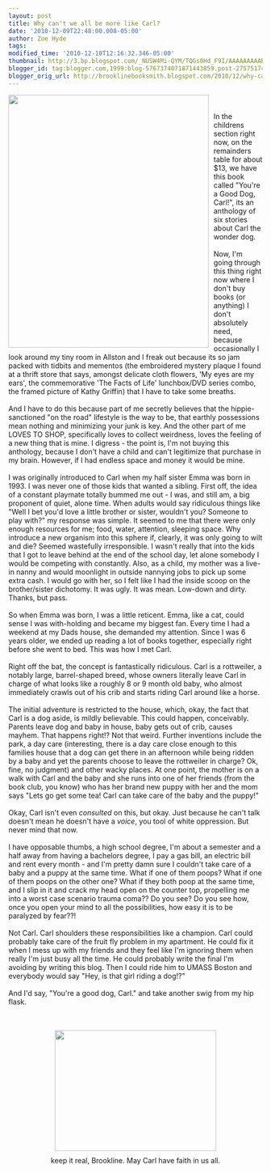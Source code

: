 ```yaml
---
layout: post
title: Why can't we all be more like Carl?
date: '2010-12-09T22:48:00.008-05:00'
author: Zoe Hyde
tags: 
modified_time: '2010-12-10T12:16:32.346-05:00'
thumbnail: http://3.bp.blogspot.com/_NUSW4Mi-QYM/TQGs0Hd_F9I/AAAAAAAAABY/uGkUXQsAZVY/s72-c/IMG_1077.JPG
blogger_id: tag:blogger.com,1999:blog-5767374071871443859.post-2757517475437824632
blogger_orig_url: http://brooklinebooksmith.blogspot.com/2010/12/why-cant-we-all-be-more-like-carl.html
---
```


<a onblur="try {parent.deselectBloggerImageGracefully();} catch(e) {}" href="http://www.bookapex.com/images/Youre-A-Good-Dog-Carl-0312371306-L.jpg"><img style="float: left; margin: 0pt 10px 10px 0pt; cursor: pointer; width: 397px; height: 500px;" src="http://www.bookapex.com/images/Youre-A-Good-Dog-Carl-0312371306-L.jpg" alt="" border="0" /></a><br /><br />In the childrens section right now, on the remainders table for about $13, we have this book called "You're a Good Dog, Carl!", its an anthology of six stories about Carl the wonder dog.<br /><br />Now, I'm going through this thing right now where I don't buy books (or anything) I don't absolutely need, because occasionally I look around my tiny room in Allston and I freak out because its so jam packed with tidbits and mementos (the embroidered mystery plaque I found at a thrift store that says, amongst delicate cloth flowers, 'My eyes are my ears', the commemorative 'The Facts of Life' lunchbox/DVD series combo, the framed picture of Kathy Griffin) that I have to take some breaths.<br /><br />And I have to do this because part of me secretly believes that the hippie-sanctioned "on the road" lifestyle is the way to be, that earthly possessions mean nothing and minimizing your junk is key. And the other part of me LOVES TO SHOP, specifically loves to collect weirdness, loves the feeling of a new thing that is mine. I digress - the point is, I'm not buying this anthology, because I don't have a child and can't legitimize that purchase in my brain. However, if I had endless space and money it would be mine.<br /><br />I was originally introduced to Carl when my half sister Emma was born in 1993. I was never one of those kids that wanted a sibling. First off, the idea of a constant playmate totally bummed me out - I was, and still am, a big proponent of quiet, alone time. When adults would say ridiculous things like "Well I bet you'd love a little brother or sister, wouldn't you? Someone to play with?" my response was simple. It seemed to me that there were only enough resources for me; food, water, attention, sleeping space. Why introduce a new organism into this sphere if, clearly, it was only going to wilt and die? Seemed wastefully irresponsible. I wasn't really that into the kids that I got to leave behind at the end of the school day, let alone somebody I would be competing with constantly. Also, as a child, my mother was a live-in nanny and would moonlight in outside nannying jobs to pick up some extra cash. I would go with her, so I felt like I had the inside scoop on the brother/sister dichotomy. It was ugly. It was mean. Low-down and dirty. Thanks, but pass.<br /><br />So when Emma was born, I was a little reticent. Emma, like a cat, could sense I was with-holding and became my biggest fan. Every time I had a weekend at my Dads house, she demanded my attention. Since I was 6 years older, we ended up reading a lot of books together, especially right before she went to bed. This was how I met Carl.<br /><br />Right off the bat, the concept is fantastically ridiculous. Carl is a rottweiler, a notably large, barrel-shaped breed, whose owners literally leave Carl in charge of what looks like a roughly 8 or 9 month old baby, who almost immediately crawls out of his crib and starts riding Carl around like a horse.<br /><br />The initial adventure is restricted to the house, which, okay, the fact that Carl is a dog aside, is mildly believable. This could happen, conceivably. Parents leave dog and baby in house, baby gets out of crib, causes mayhem. That happens right!? Not that weird. Further inventions include the park, a day care (interesting, there is a day care close enough to this families house that a dog can get there in an afternoon while being ridden by a baby and yet the parents choose to leave the rottweiler in charge? Ok, fine, no judgment) and other wacky places. At one point, the mother is on a walk with Carl and the baby and she runs into one of her friends (from the book club, you know) who has her brand new puppy with her and the mom says "Lets go get some tea! Carl can take care of the baby and the puppy!"<br /><br />Okay, Carl isn't even <span style="font-style: italic;">consulted</span> on this, but okay. Just because he can't talk doesn't mean he doesn't have a <span style="font-style: italic;">voice</span>, you tool of white oppression. But never mind that now.<br /><br />I have opposable thumbs, a high school degree, I'm about a semester and a half away from having a bachelors degree, I pay a gas bill, an electric bill and rent every month - and I'm pretty damn sure I couldn't take care of a baby and a puppy at the same time. What if one of them poops? What if one of them poops on the other one? What if they both poop at the same time, and I slip in it and crack my head open on the counter top, propelling me into a worst case scenario trauma coma?? Do you see? Do you see how, once you open your mind to all the possibilities, how easy it is to be paralyzed by fear??!<br /><br />Not Carl. Carl shoulders these responsibilities like a champion. Carl could probably take care of the fruit fly problem in my apartment. He could fix it when I mess up with my friends and they feel like I'm ignoring them when really I'm just busy all the time. He could probably write the final I'm avoiding by writing this blog. Then I could ride him to UMASS Boston and everybody would say "Hey, is that girl riding a dog!?"<br /><br />And I'd say, "You're a good dog, Carl." and take another swig from my hip flask.<br /><br /><br /><div style="text-align: center;"><a onblur="try {parent.deselectBloggerImageGracefully();} catch(e) {}" href="http://3.bp.blogspot.com/_NUSW4Mi-QYM/TQGs0Hd_F9I/AAAAAAAAABY/uGkUXQsAZVY/s1600/IMG_1077.JPG"><img style="display: block; margin: 0px auto 10px; text-align: center; cursor: pointer; width: 320px; height: 239px;" src="http://3.bp.blogspot.com/_NUSW4Mi-QYM/TQGs0Hd_F9I/AAAAAAAAABY/uGkUXQsAZVY/s320/IMG_1077.JPG" alt="" id="BLOGGER_PHOTO_ID_5548906227255154642" border="0" /></a>keep it real, Brookline. May Carl have faith in us all.<br /><br /></div>